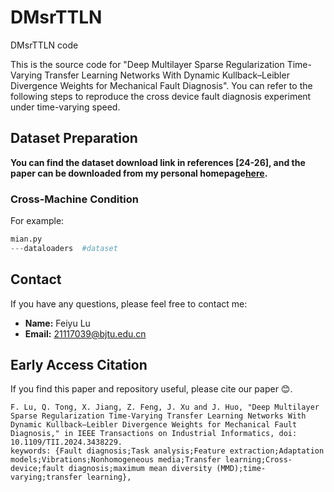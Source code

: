 # DMsrTTLN
DMsrTTLN code

This is the source code for "Deep Multilayer Sparse Regularization Time-Varying Transfer Learning Networks With Dynamic Kullback–Leibler Divergence Weights for Mechanical Fault Diagnosis". You can refer to the following steps to reproduce the cross device fault diagnosis experiment under time-varying speed.

## Dataset Preparation

**You can find the dataset download link in references [24-26], and the paper can be downloaded from my personal homepage[here](https://john-520.github.io/).**


### Cross-Machine Condition

For example:

```python
mian.py
---dataloaders  #dataset

```

## Contact

If you have any questions, please feel free to contact me:

- **Name:** Feiyu Lu
- **Email:** 21117039@bjtu.edu.cn

## Early Access Citation

If you find this paper and repository useful, please cite our paper 😊.

```
F. Lu, Q. Tong, X. Jiang, Z. Feng, J. Xu and J. Huo, "Deep Multilayer Sparse Regularization Time-Varying Transfer Learning Networks With Dynamic Kullback–Leibler Divergence Weights for Mechanical Fault Diagnosis," in IEEE Transactions on Industrial Informatics, doi: 10.1109/TII.2024.3438229.
keywords: {Fault diagnosis;Task analysis;Feature extraction;Adaptation models;Vibrations;Nonhomogeneous media;Transfer learning;Cross-device;fault diagnosis;maximum mean diversity (MMD);time-varying;transfer learning},


```

